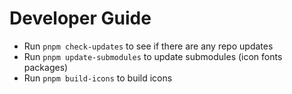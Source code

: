 # Developer Guide
- Run `pnpm check-updates` to see if there are any repo updates
- Run `pnpm update-submodules` to update submodules (icon fonts packages)
- Run `pnpm build-icons` to build icons
